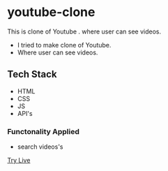 # youtube-clone
This is clone of Youtube . where user can see videos.

* I tried to make clone of Youtube.
* Where user can see videos.

## Tech Stack
  * HTML
  * CSS
  * JS
  * API's

### Functonality Applied
* search videos's

[Try Live](https://shilpashingnapure.github.io/Github-clone/)
